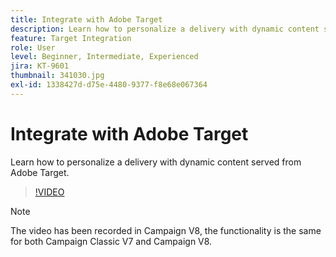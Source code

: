 ```yaml
---
title: Integrate with Adobe Target
description: Learn how to personalize a delivery with dynamic content served from Adobe Target.
feature: Target Integration
role: User
level: Beginner, Intermediate, Experienced
jira: KT-9601
thumbnail: 341030.jpg
exl-id: 1338427d-d75e-4480-9377-f8e68e067364
---
```

# Integrate with Adobe Target

Learn how to personalize a delivery with dynamic content served from Adobe Target.

>[!VIDEO](https://video.tv.adobe.com/v/341030?quality=12&learn=on)

>[!NOTE]
> The video has been recorded in Campaign V8, the functionality is the same for both Campaign Classic V7 and Campaign V8.

